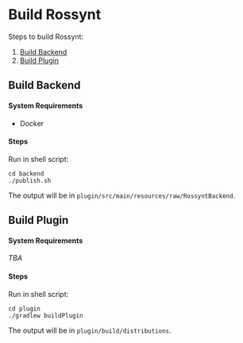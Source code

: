 # Build Rossynt

Steps to build Rossynt:

1. [Build Backend](#build-backend)
2. [Build Plugin](#build-plugin)

## Build Backend

#### System Requirements

* Docker

#### Steps

Run in shell script:

```shell
cd backend
./publish.sh
```

The output will be in `plugin/src/main/resources/raw/RossyntBackend`.

## Build Plugin

#### System Requirements

_TBA_

#### Steps

Run in shell script:

```shell
cd plugin
./gradlew buildPlugin
```

The output will be in `plugin/build/distributions`.

